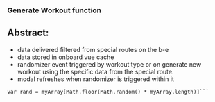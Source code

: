 ### Generate Workout function
  ## Abstract:
  - data delivered filtered from special routes on the b-e
  - data stored in onboard vue cache 
  - randomizer event triggered by workout type or on generate new workout using the specific data from the special route.
  - modal refreshes when randomizer is triggered within it

  ```
  var rand = myArray[Math.floor(Math.random() * myArray.length)]``` 